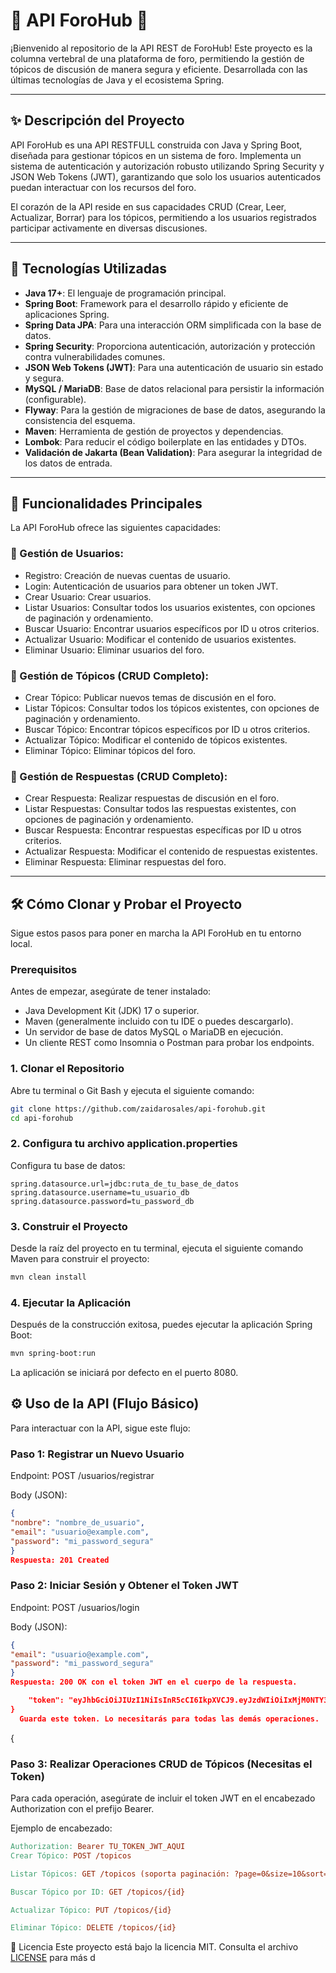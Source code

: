 # 🚀 API ForoHub 🚀

¡Bienvenido al repositorio de la API REST de ForoHub! Este proyecto es la columna vertebral de una plataforma de foro, permitiendo la gestión de tópicos de discusión de manera segura y eficiente. Desarrollada con las últimas tecnologías de Java y el ecosistema Spring.

---

## ✨ Descripción del Proyecto

API ForoHub es una API RESTFULL construida con Java y Spring Boot, diseñada para gestionar tópicos en un sistema de foro. Implementa un sistema de autenticación y autorización robusto utilizando Spring Security y JSON Web Tokens (JWT), garantizando que solo los usuarios autenticados puedan interactuar con los recursos del foro.

El corazón de la API reside en sus capacidades CRUD (Crear, Leer, Actualizar, Borrar) para los tópicos, permitiendo a los usuarios registrados participar activamente en diversas discusiones.

---

## 🌟 Tecnologías Utilizadas

- **Java 17+**: El lenguaje de programación principal.
- **Spring Boot**: Framework para el desarrollo rápido y eficiente de aplicaciones Spring.
- **Spring Data JPA**: Para una interacción ORM simplificada con la base de datos.
- **Spring Security**: Proporciona autenticación, autorización y protección contra vulnerabilidades comunes.
- **JSON Web Tokens (JWT)**: Para una autenticación de usuario sin estado y segura.
- **MySQL / MariaDB**: Base de datos relacional para persistir la información (configurable).
- **Flyway**: Para la gestión de migraciones de base de datos, asegurando la consistencia del esquema.
- **Maven**: Herramienta de gestión de proyectos y dependencias.
- **Lombok**: Para reducir el código boilerplate en las entidades y DTOs.
- **Validación de Jakarta (Bean Validation)**: Para asegurar la integridad de los datos de entrada.

---

## 🚀 Funcionalidades Principales

La API ForoHub ofrece las siguientes capacidades:

### 👥 Gestión de Usuarios:

- Registro: Creación de nuevas cuentas de usuario.
- Login: Autenticación de usuarios para obtener un token JWT.
- Crear Usuario: Crear usuarios.
- Listar Usuarios: Consultar todos los usuarios existentes, con opciones de paginación y ordenamiento.
- Buscar Usuario: Encontrar usuarios específicos por ID u otros criterios.
- Actualizar Usuario: Modificar el contenido de usuarios existentes.
- Eliminar Usuario: Eliminar usuarios del foro.

### 💬 Gestión de Tópicos (CRUD Completo):

- Crear Tópico: Publicar nuevos temas de discusión en el foro.
- Listar Tópicos: Consultar todos los tópicos existentes, con opciones de paginación y ordenamiento.
- Buscar Tópico: Encontrar tópicos específicos por ID u otros criterios.
- Actualizar Tópico: Modificar el contenido de tópicos existentes.
- Eliminar Tópico: Eliminar tópicos del foro.

### 💬 Gestión de Respuestas (CRUD Completo):

- Crear Respuesta: Realizar respuestas de discusión en el foro.
- Listar Respuestas: Consultar todos las respuestas existentes, con opciones de paginación y ordenamiento.
- Buscar Respuesta: Encontrar respuestas específicas por ID u otros criterios.
- Actualizar Respuesta: Modificar el contenido de respuestas existentes.
- Eliminar Respuesta: Eliminar respuestas del foro.

---

## 🛠️ Cómo Clonar y Probar el Proyecto

Sigue estos pasos para poner en marcha la API ForoHub en tu entorno local.

### Prerequisitos

Antes de empezar, asegúrate de tener instalado:

- Java Development Kit (JDK) 17 o superior.
- Maven (generalmente incluido con tu IDE o puedes descargarlo).
- Un servidor de base de datos MySQL o MariaDB en ejecución.
- Un cliente REST como Insomnia o Postman para probar los endpoints.

### 1. Clonar el Repositorio

Abre tu terminal o Git Bash y ejecuta el siguiente comando:

```bash
git clone https://github.com/zaidarosales/api-forohub.git
cd api-forohub
```
### 2. Configura tu archivo application.properties
   Configura tu base de datos:
````properties
spring.datasource.url=jdbc:ruta_de_tu_base_de_datos
spring.datasource.username=tu_usuario_db
spring.datasource.password=tu_password_db
````

### 3. Construir el Proyecto
   Desde la raíz del proyecto en tu terminal, ejecuta el siguiente comando Maven para construir el proyecto:
```bash
mvn clean install
````

### 4. Ejecutar la Aplicación
   Después de la construcción exitosa, puedes ejecutar la aplicación Spring Boot:
```bash
mvn spring-boot:run
```

La aplicación se iniciará por defecto en el puerto 8080.

## ⚙️ Uso de la API (Flujo Básico)
Para interactuar con la API, sigue este flujo:

### Paso 1: Registrar un Nuevo Usuario
Endpoint: POST /usuarios/registrar

Body (JSON):
```json
{
"nombre": "nombre_de_usuario",
"email": "usuario@example.com",
"password": "mi_password_segura"
}
Respuesta: 201 Created
```

### Paso 2: Iniciar Sesión y Obtener el Token JWT
Endpoint: POST /usuarios/login

Body (JSON):
```Json
{
"email": "usuario@example.com",
"password": "mi_password_segura"
}
Respuesta: 200 OK con el token JWT en el cuerpo de la respuesta.

```
```json
    "token": "eyJhbGciOiJIUzI1NiIsInR5cCI6IkpXVCJ9.eyJzdWIiOiIxMjM0NTY3ODkwIiwibmFtZSI6IkpvaG4gRG9lIiwiaWF0IjoxNTE2MjM5MDIyfQ.SflKxwRJSMeKKF2QT4fwpMeJf36POk6yJV_adQssw5c"
}
  Guarda este token. Lo necesitarás para todas las demás operaciones.
```
{


### Paso 3: Realizar Operaciones CRUD de Tópicos (Necesitas el Token)
Para cada operación, asegúrate de incluir el token JWT en el encabezado Authorization con el prefijo Bearer.

Ejemplo de encabezado:

```makefile
Authorization: Bearer TU_TOKEN_JWT_AQUI
Crear Tópico: POST /topicos

Listar Tópicos: GET /topicos (soporta paginación: ?page=0&size=10&sort=fechaCreacion,desc)

Buscar Tópico por ID: GET /topicos/{id}

Actualizar Tópico: PUT /topicos/{id}

Eliminar Tópico: DELETE /topicos/{id}

```

📄 Licencia
Este proyecto está bajo la licencia MIT. Consulta el archivo [LICENSE](./LICENSE) para más d